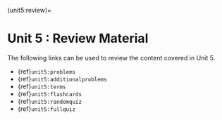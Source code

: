 (unit5:review)=
# Unit 5 : Review Material

The following links can be used to review the content covered in Unit 5.
- {ref}`unit5:problems` 
- {ref}`unit5:additionalproblems` 
- {ref}`unit5:terms`
- {ref}`unit5:flashcards`
- {ref}`unit5:randomquiz`
- {ref}`unit5:fullquiz`
